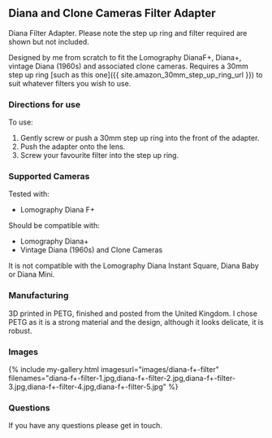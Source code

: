 ## Diana and Clone Cameras Filter Adapter
Diana Filter Adapter. Please note the step up ring and filter required are shown but not included.

Designed by me from scratch to fit the Lomography DianaF+, Diana+, vintage Diana (1960s) and associated clone cameras. Requires a 30mm step up ring [such as this one]({{ site.amazon_30mm_step_up_ring_url }}) to suit whatever filters you wish to use.

### Directions for use
To use:

1. Gently screw or push a 30mm step up ring into the front of the adapter.
2. Push the adapter onto the lens.
3. Screw your favourite filter into the step up ring.

### Supported Cameras
Tested with:
- Lomography Diana F+

Should be compatible with:
- Lomography Diana+
- Vintage Diana (1960s) and Clone Cameras

It is not compatible with the Lomography Diana Instant Square, Diana Baby or Diana Mini.

### Manufacturing
3D printed in PETG, finished and posted from the United Kingdom. I chose PETG as it is a strong material and the design, although it looks delicate, it is robust.

### Images
{% include my-gallery.html imagesurl="images/diana-f+-filter"
   filenames="diana-f+-filter-1.jpg,diana-f+-filter-2.jpg,diana-f+-filter-3.jpg,diana-f+-filter-4.jpg,diana-f+-filter-5.jpg" %}

### Questions
If you have any questions please get in touch.
